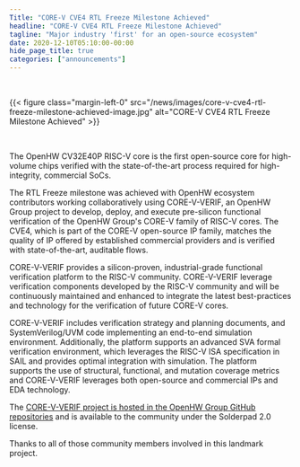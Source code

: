 ```yaml
---
Title: "CORE-V CVE4 RTL Freeze Milestone Achieved"
headline: "CORE-V CVE4 RTL Freeze Milestone Achieved"
tagline: "Major industry 'first' for an open-source ecosystem"
date: 2020-12-10T05:10:00-00:00
hide_page_title: true
categories: ["announcements"]
---
```


<br />

{{< figure class="margin-left-0" src="/news/images/core-v-cve4-rtl-freeze-milestone-achieved-image.jpg" alt="CORE-V CVE4 RTL Freeze Milestone Achieved" >}} 

<br />

The OpenHW CV32E40P RISC-V core is the first open-source core for high-volume chips verified with the state-of-the-art process required for high-integrity, commercial SoCs.

The RTL Freeze milestone was achieved with OpenHW ecosystem contributors working collaboratively using CORE-V-VERIF, an OpenHW Group project to develop, deploy, and execute pre-silicon functional verification of the OpenHW Group's CORE-V family of RISC-V cores. The CVE4, which is part of the CORE-V open-source IP family, matches the quality of IP offered by established commercial providers and is verified with state-of-the-art, auditable flows.

CORE-V-VERIF provides a silicon-proven, industrial-grade functional verification platform to the RISC-V community. CORE-V-VERIF leverage verification components developed by the RISC-V community and will be continuously maintained and enhanced to integrate the latest best-practices and technology for the verification of future CORE-V cores.

CORE-V-VERIF includes verification strategy and planning documents, and SystemVerilog/UVM code implementing an end-to-end simulation environment. Additionally, the platform supports an advanced SVA formal verification environment, which leverages the RISC-V ISA specification in SAIL and provides optimal integration with simulation. The platform supports the use of structural, functional, and mutation coverage metrics and CORE-V-VERIF leverages both open-source and commercial IPs and EDA technology.

The [CORE-V-VERIF project is hosted in the OpenHW Group GitHub repositories](https://github.com/openhwgroup/core-v-verif) and is available to the community under the Solderpad 2.0 license.

Thanks to all of those community members involved in this landmark project.